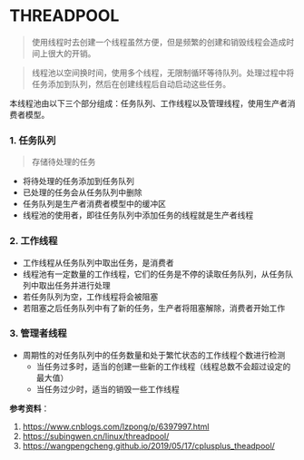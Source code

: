 # THREADPOOL

> 使用线程时去创建一个线程虽然方便，但是频繁的创建和销毁线程会造成时间上很大的开销。  

> 线程池以空间换时间，使用多个线程，无限制循环等待队列。处理过程中将任务添加到队列，然后在创建线程后自动启动这些任务。

本线程池由以下三个部分组成：任务队列、工作线程以及管理线程，使用生产者消费者模型。

### 1. 任务队列
> 存储待处理的任务
- 将待处理的任务添加到任务队列
- 已处理的任务会从任务队列中删除
- 任务队列是生产者消费者模型中的缓冲区
- 线程池的使用者，即往任务队列中添加任务的线程就是生产者线程

### 2. 工作线程
- 工作线程从任务队列中取出任务，是消费者
- 线程池有一定数量的工作线程，它们的任务是不停的读取任务队列，从任务队列中取出任务并进行处理
- 若任务队列为空，工作线程将会被阻塞
- 若阻塞之后任务队列中有了新的任务，生产者将阻塞解除，消费者开始工作

### 3. 管理者线程
- 周期性的对任务队列中的任务数量和处于繁忙状态的工作线程个数进行检测
    - 当任务过多时，适当的创建一些新的工作线程（线程总数不会超过设定的最大值）
    - 当任务过少时，适当的销毁一些工作线程


**参考资料**：  
1. https://www.cnblogs.com/lzpong/p/6397997.html
2. https://subingwen.cn/linux/threadpool/
3. https://wangpengcheng.github.io/2019/05/17/cplusplus_theadpool/